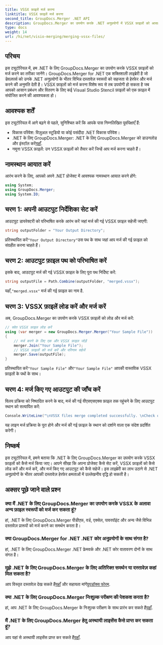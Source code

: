 ```yaml
---
title: VSSX फ़ाइलें मर्ज करना
linktitle: VSSX फ़ाइलें मर्ज करना
second_title: GroupDocs.Merger .NET API
description: GroupDocs.Merger का उपयोग करके .NET अनुप्रयोगों में VSSX फ़ाइलों को आसानी से मर्ज करना सीखें, जिससे दस्तावेज़ प्रबंधन दक्षता बढ़ जाती है।
type: docs
weight: 14
url: /hi/net/visio-merging/merging-vssx-files/
---
```

## परिचय
इस ट्यूटोरियल में, हम .NET के लिए GroupDocs.Merger का उपयोग करके VSSX फ़ाइलों को मर्ज करने का तरीका जानेंगे। GroupDocs.Merger for .NET एक शक्तिशाली लाइब्रेरी है जो डेवलपर्स को उनके .NET अनुप्रयोगों के भीतर विभिन्न दस्तावेज़ स्वरूपों को सहजता से हेरफेर और मर्ज करने की अनुमति देती है। VSSX फ़ाइलों को मर्ज करना विशेष रूप से तब उपयोगी हो सकता है जब आपको आसान प्रबंधन और वितरण के लिए कई Visual Studio Stencil फ़ाइलों को एक फ़ाइल में संयोजित करने की आवश्यकता हो।
## आवश्यक शर्तें
इस ट्यूटोरियल में आगे बढ़ने से पहले, सुनिश्चित करें कि आपके पास निम्नलिखित पूर्वापेक्षाएँ हैं:
- विकास परिवेश: विज़ुअल स्टूडियो या कोई पसंदीदा .NET विकास परिवेश।
-  .NET के लिए GroupDocs.Merger: .NET के लिए GroupDocs.Merger को डाउनलोड और इंस्टॉल करें[यहाँ](https://releases.groupdocs.com/merger/net/).
- नमूना VSSX फ़ाइलें: उन VSSX फ़ाइलों को तैयार करें जिन्हें आप मर्ज करना चाहते हैं।

## नामस्थान आयात करें
आरंभ करने के लिए, आपको अपने .NET प्रोजेक्ट में आवश्यक नामस्थान आयात करने होंगे:
```csharp
using System; 
using GroupDocs.Merger;
using System.IO;
```
## चरण 1: अपनी आउटपुट निर्देशिका सेट करें
आउटपुट डायरेक्टरी को परिभाषित करके आरंभ करें जहां मर्ज की गई VSSX फ़ाइल सहेजी जाएगी:
```csharp
string outputFolder = "Your Output Directory";
```
 प्रतिस्थापित करें`"Your Output Directory"`उस पथ के साथ जहां आप मर्ज की गई फ़ाइल को संग्रहीत करना चाहते हैं।
## चरण 2: आउटपुट फ़ाइल पथ को परिभाषित करें
इसके बाद, आउटपुट मर्ज की गई VSSX फ़ाइल के लिए पूरा पथ निर्दिष्ट करें:
```csharp
string outputFile = Path.Combine(outputFolder, "merged.vssx");
```
 यहाँ,`"merged.vssx"` मर्ज की गई फ़ाइल का नाम है.
## चरण 3: VSSX फ़ाइलें लोड करें और मर्ज करें
अब, GroupDocs.Merger का उपयोग करके VSSX फ़ाइलों को लोड और मर्ज करें:
```csharp
// स्रोत VSSX फ़ाइल लोड करें
using (var merger = new GroupDocs.Merger.Merger("Your Sample File"))
{
    // मर्ज करने के लिए एक और VSSX फ़ाइल जोड़ें
    merger.Join("Your Sample File");
    // VSSX फ़ाइलों को मर्ज करें और परिणाम सहेजें
    merger.Save(outputFile);
}
```
 प्रतिस्थापित करें`"Your Sample File"` और`"Your Sample File"` आपकी वास्तविक VSSX फ़ाइलों के पथों के साथ।
## चरण 4: मर्ज किए गए आउटपुट की जाँच करें
विलय प्रक्रिया को निष्पादित करने के बाद, मर्ज की गई वीएसएसएक्स फ़ाइल तक पहुंचने के लिए आउटपुट स्थान को सत्यापित करें:
```csharp
Console.WriteLine("\nVSSX files merge completed successfully. \nCheck output in {0}", outputFolder);
```
यह लाइन मर्ज प्रक्रिया के पूरा होने और मर्ज की गई फ़ाइल के स्थान को दर्शाने वाला एक संदेश प्रदर्शित करेगी।

## निष्कर्ष
इस ट्यूटोरियल में, हमने बताया कि .NET के लिए GroupDocs.Merger का उपयोग करके VSSX फ़ाइलों को कैसे मर्ज किया जाए। आपने सीखा कि अपना प्रोजेक्ट कैसे सेट करें, VSSX फ़ाइलों को कैसे लोड करें और मर्ज करें, और मर्ज किए गए आउटपुट को कैसे सहेजें। इस लाइब्रेरी का लाभ उठाने से .NET अनुप्रयोगों के भीतर आपकी दस्तावेज़ हेरफेर क्षमताओं में उल्लेखनीय वृद्धि हो सकती है।

## अक्सर पूछे जाने वाले प्रश्न
### क्या मैं .NET के लिए GroupDocs.Merger का उपयोग करके VSSX के अलावा अन्य फ़ाइल स्वरूपों को मर्ज कर सकता हूं?
हां, .NET के लिए GroupDocs.Merger पीडीएफ, वर्ड, एक्सेल, पावरपॉइंट और अन्य जैसे विभिन्न दस्तावेज़ प्रारूपों को मर्ज करने का समर्थन करता है।
### क्या GroupDocs.Merger for .NET .NET कोर अनुप्रयोगों के साथ संगत है?
हां, .NET के लिए GroupDocs.Merger .NET फ्रेमवर्क और .NET कोर वातावरण दोनों के साथ संगत है।
### मुझे .NET के लिए GroupDocs.Merger के लिए अतिरिक्त समर्थन या दस्तावेज़ कहां मिल सकता है?
 आप विस्तृत दस्तावेज़ देख सकते हैं[यहाँ](https://reference.groupdocs.com/merger/net/) और सहायता मांगें[ग्रुपडॉक्स फोरम](https://forum.groupdocs.com/c/merger/32).
### क्या .NET के लिए GroupDocs.Merger निःशुल्क परीक्षण की पेशकश करता है?
 हां, आप .NET के लिए GroupDocs.Merger के निःशुल्क परीक्षण के साथ प्रारंभ कर सकते हैं[यहाँ](https://releases.groupdocs.com/).
### मैं .NET के लिए GroupDocs.Merger हेतु अस्थायी लाइसेंस कैसे प्राप्त कर सकता हूं?
 आप यहां से अस्थायी लाइसेंस प्राप्त कर सकते हैं[यहाँ](https://purchase.groupdocs.com/temporary-license/).
